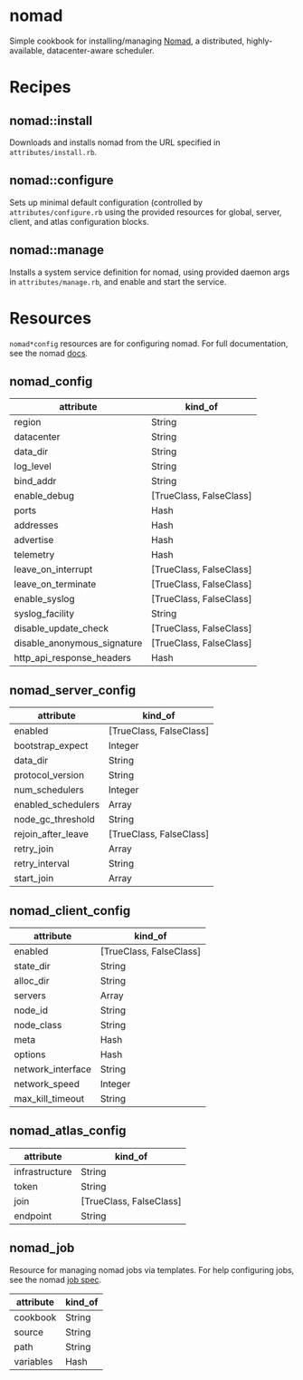 # nomad

Simple cookbook for installing/managing [Nomad](https://www.nomadproject.io/), a
distributed, highly-available, datacenter-aware scheduler.

Recipes
=======

nomad::install
--------------
Downloads and installs nomad from the URL specified in `attributes/install.rb`.

nomad::configure
----------------
Sets up minimal default configuration (controlled by `attributes/configure.rb`
using the provided resources for global, server, client, and atlas
configuration blocks.

nomad::manage
-------------
Installs a system service definition for nomad, using provided daemon args in
`attributes/manage.rb`, and enable and start the service.

Resources
=========

`nomad*config` resources are for configuring nomad. For full documentation,
see the nomad [docs](https://www.nomadproject.io/docs/agent/config.html).

nomad\_config
-------------

|attribute|kind_of|
|---------|-------|
|region|String|
|datacenter|String|
|data_dir|String|
|log_level|String|
|bind_addr|String|
|enable_debug|[TrueClass, FalseClass]|
|ports|Hash|
|addresses|Hash|
|advertise|Hash|
|telemetry|Hash|
|leave_on_interrupt|[TrueClass, FalseClass]|
|leave_on_terminate|[TrueClass, FalseClass]|
|enable_syslog|[TrueClass, FalseClass]|
|syslog_facility|String|
|disable_update_check|[TrueClass, FalseClass]|
|disable_anonymous_signature|[TrueClass, FalseClass]|
|http_api_response_headers|Hash|

nomad\_server\_config
---------------------

|attribute|kind_of|
|---------|-------|
|enabled|[TrueClass, FalseClass]|
|bootstrap_expect|Integer|
|data_dir|String|
|protocol_version|String|
|num_schedulers|Integer|
|enabled_schedulers|Array|
|node_gc_threshold|String|
|rejoin_after_leave|[TrueClass, FalseClass]|
|retry_join|Array|
|retry_interval|String|
|start_join|Array|

nomad\_client\_config
---------------------

|attribute|kind_of|
|---------|-------|
|enabled|[TrueClass, FalseClass]|
|state_dir|String|
|alloc_dir|String|
|servers|Array|
|node_id|String|
|node_class|String|
|meta|Hash|
|options|Hash|
|network_interface|String|
|network_speed|Integer|
|max_kill_timeout|String|

nomad\_atlas\_config
--------------------

|attribute|kind_of|
|---------|-------|
|infrastructure|String|
|token|String|
|join|[TrueClass, FalseClass]|
|endpoint|String|

nomad\_job
----------

Resource for managing nomad jobs via templates. For help configuring jobs,
see the nomad [job spec](https://www.nomadproject.io/docs/jobspec/index.html).

|attribute|kind_of|
|---------|-------|
|cookbook|String|
|source|String|
|path|String|
|variables|Hash|
